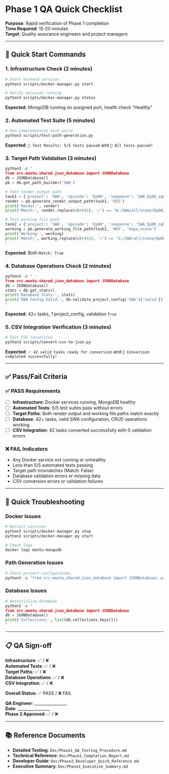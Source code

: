 # Phase 1 QA Quick Checklist

**Purpose**: Rapid verification of Phase 1 completion  
**Time Required**: 15-20 minutes  
**Target**: Quality assurance engineers and project managers  

---

## 🚀 Quick Start Commands

### 1. Infrastructure Check (2 minutes)
```bash
# Start backend services
python3 scripts/docker-manager.py start

# Verify services running
python3 scripts/docker-manager.py status
```
**Expected**: MongoDB running on assigned port, health check "Healthy"

### 2. Automated Test Suite (5 minutes)
```bash
# Run comprehensive test suite
python3 scripts/test-path-generation.py
```
**Expected**: `🎯 Test Results: 5/5 tests passed` and `🎉 All tests passed!`

### 3. Target Path Validation (3 minutes)
```python
python3 -c "
from src.montu.shared.json_database import JSONDatabase
db = JSONDatabase()
pb = db.get_path_builder('SWA')

# Test render output path
task1 = {'project': 'SWA', 'episode': 'Ep00', 'sequence': 'SWA_Ep00_sq0010', 'shot': 'SWA_Ep00_SH0020', 'task': 'comp'}
render = pb.generate_render_output_path(task1, '015')
print('Render:', render)
print('Match:', render.replace(chr(92), '/') == 'W:/SWA/all/scene/Ep00/sq0010/SH0020/comp/version/v015/')

# Test working file path  
task2 = {'project': 'SWA', 'episode': 'Ep00', 'sequence': 'SWA_Ep00_sq0020', 'shot': 'SWA_Ep00_SH0090', 'task': 'lighting'}
working = pb.generate_working_file_path(task2, '003', 'maya_scene')
print('Working:', working)
print('Match:', working.replace(chr(92), '/') == 'V:/SWA/all/scene/Ep00/sq0020/SH0090/lighting/version/Ep00_sq0020_SH0090_lighting_master_v003.ma')
"
```
**Expected**: Both `Match: True`

### 4. Database Operations Check (2 minutes)
```python
python3 -c "
from src.montu.shared.json_database import JSONDatabase
db = JSONDatabase()
stats = db.get_stats()
print('Database Stats:', stats)
print('SWA Config Valid:', db.validate_project_config('SWA')['valid'])
"
```
**Expected**: 42+ tasks, 1 project_config, validation `True`

### 5. CSV Integration Verification (3 minutes)
```bash
# Test CSV conversion
python3 scripts/convert-csv-to-json.py
```
**Expected**: `✅ 42 valid tasks ready for conversion` and `🎉 Conversion completed successfully!`

---

## ✅ Pass/Fail Criteria

### ✅ PASS Requirements
- [ ] **Infrastructure**: Docker services running, MongoDB healthy
- [ ] **Automated Tests**: 5/5 test suites pass without errors
- [ ] **Target Paths**: Both render output and working file paths match exactly
- [ ] **Database**: 42+ tasks, valid SWA configuration, CRUD operations working
- [ ] **CSV Integration**: 42 tasks converted successfully with 0 validation errors

### ❌ FAIL Indicators
- Any Docker service not running or unhealthy
- Less than 5/5 automated tests passing
- Target path mismatches (Match: False)
- Database validation errors or missing data
- CSV conversion errors or validation failures

---

## 🔧 Quick Troubleshooting

### Docker Issues
```bash
# Restart services
python3 scripts/docker-manager.py stop
python3 scripts/docker-manager.py start

# Check logs
docker logs montu-mongodb
```

### Path Generation Issues
```python
# Check project configuration
python3 -c "from src.montu.shared.json_database import JSONDatabase; print(JSONDatabase().validate_project_config('SWA'))"
```

### Database Issues
```python
# Reinitialize database
python3 -c "
from src.montu.shared.json_database import JSONDatabase
db = JSONDatabase()
print('Collections:', list(db.collections.keys()))
"
```

---

## 📋 QA Sign-off

**Infrastructure**: ✅ / ❌  
**Automated Tests**: ✅ / ❌  
**Target Paths**: ✅ / ❌  
**Database Operations**: ✅ / ❌  
**CSV Integration**: ✅ / ❌  

**Overall Status**: ✅ PASS / ❌ FAIL  

**QA Engineer**: ________________  
**Date**: ________________  
**Phase 2 Approved**: ✅ / ❌  

---

## 📚 Reference Documents

- **Detailed Testing**: `Doc/Phase1_QA_Testing_Procedure.md`
- **Technical Reference**: `Doc/Phase1_Completion_Report.md`
- **Developer Guide**: `Doc/Phase2_Developer_Quick_Reference.md`
- **Executive Summary**: `Doc/Phase1_Executive_Summary.md`
